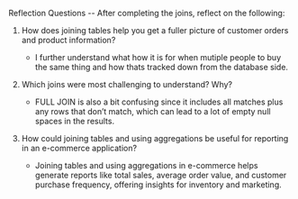 Reflection Questions
-- After completing the joins, reflect on the following:

1) How does joining tables help you get a fuller picture of customer orders and product information?
     - I further understand what how it is for when mutiple people to buy the same thing and how thats tracked down from the database side.
       
2) Which joins were most challenging to understand? Why?
     - FULL JOIN is also a bit confusing since it includes all matches plus any rows that don’t match, which can lead to a lot of empty null spaces in the results.
3) How could joining tables and using aggregations be useful for reporting in an e-commerce application?
   - Joining tables and using aggregations in e-commerce helps generate reports like total sales, average order value, and customer purchase frequency, offering insights for inventory and marketing.
